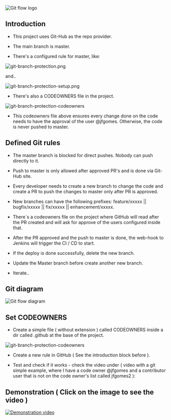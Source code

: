 ![Git flow logo](https://qph.cf2.quoracdn.net/main-qimg-729a22aba98d1235fdce4883accaf81e)

## Introduction

- This project uses Git-Hub as the repo provider.

- The main branch is master.

- There's a configured rule for master, like:

![git-branch-protection.png](https://jgomes.site/images/cs/git-branch-protection.png)

and..

![git-branch-protection-setup.png](https://jgomes.site/images/cs/git-branch-protection-setup.png)

- There's also a CODEOWNERS file in the project.

![git-branch-protection-codeowners](https://jgomes.site/images/cs/git-branch-protection-codeowners.png)

- This codeowners file above ensures every change done on the code needs to have the approval of the user @jfgomes. Otherwise, the code is never pushed to master.

## Defined Git rules

- The master branch is blocked for direct pushes. Nobody can push directly to it.


- Push to master is only allowed after approved PR's and is done via Git-Hub site.


- Every developer needs to create a new branch to change the code and create a PR to push the changes to master only after PR is approved.


- New branches can have the following prefixes: feature/xxxxx || bugfix/xxxxx || fix/xxxxx || enhancement/xxxxx.


- There´s a codeowners file on the project where GitHub will read after the PR created and will ask for approve of the users configured inside that.


- After the PR approved and the push to master is done, the web-hook to Jenkins will trigger the CI / CD to start.


- If the deploy is done successfully, delete the new branch.


- Update the Master branch before create another new branch.


- Iterate..

## Git diagram

![Git flow diagram](https://jgomes.site/images/diagrams/git.drawio.png)

## Set CODEOWNERS

- Create a simple file ( without extension ) called CODEOWNERS inside a dir called .github at the base of the project.

![git-branch-protection-codeowners](https://jgomes.site/images/cs/git-branch-protection-create-codeowners.png)

- Create a new rule in GitHub ( See the introduction block before ).


- Test and check if it works - check the video under ( video with a git simple example, where I have a code owner @jfgomes and a contributor user that is not on the code owner's list called jfgomes2 ):

## Demonstration ( Click on the image to see the video )
[![Demonstration video](https://jgomes.site/images/cs/git-branch-protection-video-thumbnail.jpg)](http://www.youtube.com/watch?v=6bGltddfJIM)
